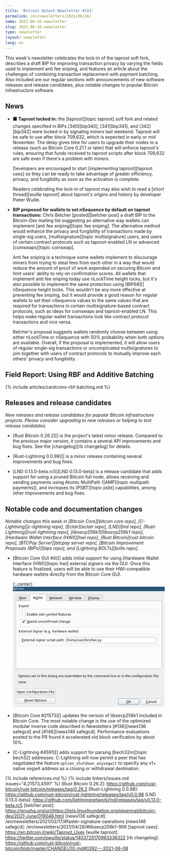 ```yaml
---
title: 'Bitcoin Optech Newsletter #153'
permalink: /en/newsletters/2021/06/16/
name: 2021-06-16-newsletter
slug: 2021-06-16-newsletter
type: newsletter
layout: newsletter
lang: en
---
```

This week's newsletter celebrates the lock-in of the taproot soft fork,
describes a draft BIP for improving transaction
privacy by varying the fields used to implement anti fee sniping, and
features an article about the challenges of combining transaction
replacement with payment batching.  Also included are our regular
sections with announcements of new software releases and release
candidates, plus notable changes to popular Bitcoin infrastructure
software.

## News

- **🟩  Taproot locked in:** the [taproot][topic taproot] soft fork and
  related changes specified in BIPs [340][bip340], [341][bip341], and
  [342][bip342] were locked in by signaling miners last weekend.
  Taproot will be safe to use after block 709,632, which is expected in
  early or mid November.  The delay gives time for users to upgrade
  their nodes to a release (such as Bitcoin Core 0.21.1 or later) that will
  enforce taproot's rules, ensuring that funds received to taproot
  scripts after block 709,632 are safe even if there's a problem with
  miners.

  Developers are encouraged to start [implementing taproot][taproot
  uses] so they can
  be ready to take advantage of greater efficiency, privacy, and
  fungibility as soon as the activation is complete.

  Readers celebrating the lock-in of taproot may also wish to read a
  [short thread][wuille taproot] about taproot's origins and history by
  developer Pieter Wuille.

- **BIP proposed for wallets to set nSequence by default on taproot transactions:**
  Chris Belcher [posted][belcher post] a draft BIP to the Bitcoin-Dev
  mailing list suggesting an alternative way wallets can implement [anti
  fee sniping][topic fee sniping].  The alternative method would enhance
  the privacy and fungibility of transactions made by single-sig users,
  [multisignature][topic multisignature] users, and users of certain
  contract protocols such as taproot-enabled LN or advanced
  [coinswaps][topic coinswap].

  Anti fee sniping is a technique some wallets implement to discourage
  miners from trying to steal fees from each other in a way that would
  reduce the amount of proof of work expended on securing Bitcoin and
  limit users' ability to rely on confirmation scores.  All wallets
  that implement anti fee sniping today use nLockTime height locks,
  but it's also possible to implement the same protection using
  [BIP68][] nSequence height locks.  This wouldn't be any more
  effective at preventing fee sniping, but it would provide a good
  reason for regular wallets to set their nSequence values to the same
  values that are required for transactions in certain
  multisignature-based contract protocols, such as ideas for coinswaps
  and taproot-enabled LN.  This helps make regular wallet transactions
  look like contract protocol transactions and vice versa.

  Belcher's proposal suggests wallets randomly choose between using
  either nLockTime or nSequence with 50% probability when both options
  are available.  Overall, if the proposal is implemented, it will
  allow users of regular single-sig transactions or uncomplicated
  multisignatures to join together with users of contract protocols to
  mutually improve each others' privacy and fungibility.

## Field Report: Using RBF and Additive Batching

{% include articles/cardcoins-rbf-batching.md %}

## Releases and release candidates

*New releases and release candidates for popular Bitcoin infrastructure
projects.  Please consider upgrading to new releases or helping to test
release candidates.*

- [Rust Bitcoin 0.26.2][] is the project's latest minor release.
  Compared to the previous major version, it contains a several API
  improvements and bug fixes.  See the [changelog][rb changelog] for
  details.

- [Rust-Lightning 0.0.98][] is a minor release containing several
  improvements and bug fixes.  <!-- there's no release notes or
  changelog I can see, so not much to say here. -->

- [LND 0.13.0-beta.rc5][LND 0.13.0-beta] is a release candidate that
  adds support for using a pruned Bitcoin full node, allows receiving
  and sending payments using Atomic MultiPath ([AMP][topic multipath payments]),
  and increases its [PSBT][topic psbt] capabilities, among other improvements
  and bug fixes.

## Notable code and documentation changes

*Notable changes this week in [Bitcoin Core][bitcoin core repo],
[C-Lightning][c-lightning repo], [Eclair][eclair repo], [LND][lnd repo],
[Rust-Lightning][rust-lightning repo], [libsecp256k1][libsecp256k1
repo], [Hardware Wallet Interface (HWI)][hwi repo],
[Rust Bitcoin][rust bitcoin repo], [BTCPay Server][btcpay server repo],
[Bitcoin Improvement Proposals (BIPs)][bips repo], and [Lightning
BOLTs][bolts repo].*

- [Bitcoin Core GUI #4][] adds initial support for using [Hardware Wallet
  Interface (HWI)][topic hwi] external signers via the GUI. Once this feature is
  finalized, users will be able to use their HWI-compatible hardware wallets
  directly from the Bitcoin Core GUI.

  {:.center}
  ![Screenshot of HWI path configuration option](/img/posts/2021-06-gui-hwi.png)

- [Bitcoin Core #21573][] updates the version of libsecp256k1 included
  in Bitcoin Core.  The most notable change is the use of the
  optimized modular inverse code described in Newsletters [#136][news136
  safegcd] and [#146][news146 safegcd].  Performance evaluations posted
  to the PR found it accelerated old block verification by about 10%.

- [C-Lightning #4591][] adds support for parsing [bech32m][topic bech32]
  addresses. C-Lightning will now permit a peer that has negotiated the feature
  `option_shutdown_anysegwit` to specify any v1+ native segwit address as
  a closing or withdrawal destination.

{% include references.md %}
{% include linkers/issues.md issues="4,21573,4591" %}
[Rust Bitcoin 0.26.2]: https://github.com/rust-bitcoin/rust-bitcoin/releases/tag/0.26.2
[Rust-Lightning 0.0.98]: https://github.com/rust-bitcoin/rust-lightning/releases/tag/v0.0.98
[LND 0.13.0-beta]: https://github.com/lightningnetwork/lnd/releases/tag/v0.13.0-beta.rc5
[belcher post]: https://gnusha.org/url/https://lists.linuxfoundation.org/pipermail/bitcoin-dev/2021-June/019048.html
[news136 safegcd]: /en/newsletters/2021/02/17/#faster-signature-operations
[news146 safegcd]: /en/newsletters/2021/04/28/#libsecp256k1-906
[taproot uses]: https://en.bitcoin.it/wiki/Taproot_Uses
[wuille taproot]: https://twitter.com/pwuille/status/1403725170993336322
[rb changelog]: https://github.com/rust-bitcoin/rust-bitcoin/blob/master/CHANGELOG.md#0262---2021-06-08
